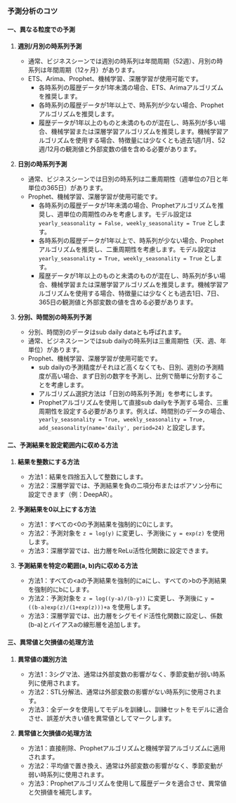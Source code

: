 ### 予測分析のコツ

#### 一、異なる粒度での予測

1. **週別/月別の時系列予測**
    - 通常、ビジネスシーンでは週別の時系列は年間周期（52週）、月別の時系列は年間周期（12ヶ月）があります。
    - ETS、Arima、Prophet、機械学習、深層学習が使用可能です。
        - 各時系列の履歴データが1年未満の場合、ETS、Arimaアルゴリズムを推奨します。
        - 各時系列の履歴データが1年以上で、時系列が少ない場合、Prophetアルゴリズムを推奨します。
        - 履歴データが1年以上のものと未満のものが混在し、時系列が多い場合、機械学習または深層学習アルゴリズムを推奨します。機械学習アルゴリズムを使用する場合、特徴量には少なくとも過去1週/1月、52週/12月の観測値と外部変数の値を含める必要があります。

2. **日別の時系列予測**
    - 通常、ビジネスシーンでは日別の時系列は二重周期性（週単位の7日と年単位の365日）があります。
    - Prophet、機械学習、深層学習が使用可能です。
        - 各時系列の履歴データが1年未満の場合、Prophetアルゴリズムを推奨し、週単位の周期性のみを考慮します。モデル設定は `yearly_seasonality = False, weekly_seasonality = True` とします。
        - 各時系列の履歴データが1年以上で、時系列が少ない場合、Prophetアルゴリズムを推奨し、二重周期性を考慮します。モデル設定は `yearly_seasonality = True, weekly_seasonality = True` とします。
        - 履歴データが1年以上のものと未満のものが混在し、時系列が多い場合、機械学習または深層学習アルゴリズムを推奨します。機械学習アルゴリズムを使用する場合、特徴量には少なくとも過去1日、7日、365日の観測値と外部変数の値を含める必要があります。

3. **分別、時間別の時系列予測**
    - 分別、時間別のデータはsub daily dataとも呼ばれます。
    - 通常、ビジネスシーンではsub dailyの時系列は三重周期性（天、週、年単位）があります。
    - Prophet、機械学習、深層学習が使用可能です。
        - sub dailyの予測精度がそれほど高くなくても、日別、週別の予測精度が高い場合、まず日別の数字を予測し、比例で簡単に分割することを考慮します。
        - アルゴリズム選択方法は「日別の時系列予測」を参考にします。
        - Prophetアルゴリズムを使用して直接sub dailyを予測する場合、三重周期性を設定する必要があります。例えば、時間別のデータの場合、`yearly_seasonality = True, weekly_seasonality = True, add_seasonality(name='daily', period=24)` と設定します。

#### 二、予測結果を設定範囲内に収める方法

1. **結果を整数にする方法**
    - 方法1：結果を四捨五入して整数にします。
    - 方法2：深層学習では、予測結果を負の二項分布またはポアソン分布に設定できます（例：DeepAR）。

2. **予測結果を0以上にする方法**
    - 方法1：すべての<0の予測結果を強制的に0にします。
    - 方法2：予測対象を `z = log(y)` に変更し、予測後に `y = exp(z)` を使用します。
    - 方法3：深層学習では、出力層をReLu活性化関数に設定できます。

3. **予測結果を特定の範囲(a, b)内に収める方法**
    - 方法1：すべての<aの予測結果を強制的にaにし、すべての>bの予測結果を強制的にbにします。
    - 方法2：予測対象を `z = log((y-a)/(b-y))` に変更し、予測後に `y = ((b-a)exp(z)/(1+exp(z)))+a` を使用します。
    - 方法3：深層学習では、出力層をシグモイド活性化関数に設定し、係数(b-a)とバイアスaの線形層を追加します。

#### 三、異常値と欠損値の処理方法

1. **異常値の識別方法**
    - 方法1：3シグマ法、通常は外部変数の影響がなく、季節変動が弱い時系列に使用されます。
    - 方法2：STL分解法、通常は外部変数の影響がない時系列に使用されます。
    - 方法3：全データを使用してモデルを訓練し、訓練セットをモデルに適合させ、誤差が大きい値を異常値としてマークします。

2. **異常値と欠損値の処理方法**
    - 方法1：直接削除、Prophetアルゴリズムと機械学習アルゴリズムに適用されます。
    - 方法2：平均値で置き換え、通常は外部変数の影響がなく、季節変動が弱い時系列に使用されます。
    - 方法3：Prophetアルゴリズムを使用して履歴データを適合させ、異常値と欠損値を補完します。

